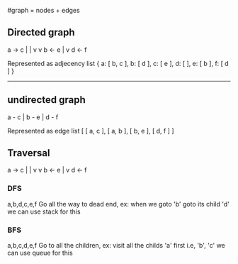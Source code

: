 #graph = nodes + edges

## Directed graph
a -> c
|    |
v    v
b <- e
|
v
d <- f

Represented as adjecency list
{
    a: [ b, c ],
    b: [ d ],
    c: [ e ],
    d: [ ],
    e: [ b ],
    f: [ d ]
}

----
## undirected graph
a - c
|
b - e
|
d - f

Represented as edge list
[
    [ a, c ],
    [ a, b ],
    [ b, e ],
    [ d, f ]
]

## Traversal
a -> c
|    |
v    v
b <- e
|
v
d <- f

### DFS
a,b,d,c,e,f
Go all the way to dead end, ex: when we goto 'b' goto its child 'd' 
we can use stack for this

### BFS
a,b,c,d,e,f
Go to all the children, ex: visit all the childs 'a' first i.e, 'b', 'c'
we can use queue for this
